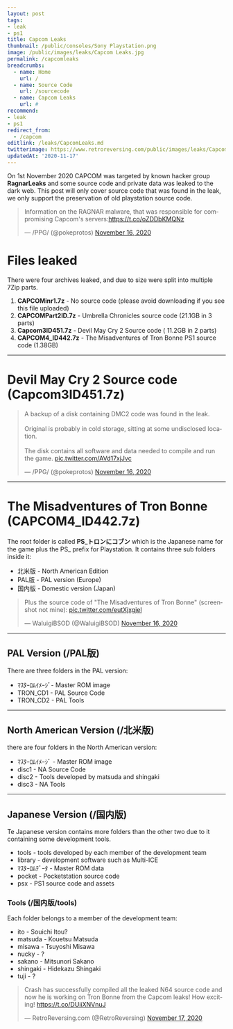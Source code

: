 ```yaml
---
layout: post
tags: 
- leak
- ps1
title: Capcom Leaks  
thumbnail: /public/consoles/Sony Playstation.png
image: /public/images/leaks/Capcom Leaks.jpg
permalink: /capcomleaks
breadcrumbs:
  - name: Home
    url: /
  - name: Source Code
    url: /sourcecode
  - name: Capcom Leaks
    url: #
recommend: 
- leak
- ps1
redirect_from:
  - /capcom
editlink: /leaks/CapcomLeaks.md
twitterimage: https://www.retroreversing.com/public/images/leaks/Capcom Leaks.jpg
updatedAt: '2020-11-17'
---
```


On 1st November 2020 CAPCOM was targeted by known hacker group **RagnarLeaks** and some source code and private data was leaked to the dark web. This post will only cover source code that was found in the leak, we only support the preservation of old playstation source code.

<blockquote class="twitter-tweet"><p lang="en" dir="ltr">Information on the RAGNAR malware, that was responsible for compromising Capcom&#39;s servers:<a href="https://t.co/oZDDbKMQNz">https://t.co/oZDDbKMQNz</a></p>&mdash; /PPG/ (@pokeprotos) <a href="https://twitter.com/pokeprotos/status/1328454646847787008?ref_src=twsrc%5Etfw">November 16, 2020</a></blockquote>

# Files leaked
There were four archives leaked, and due to size were split into multiple 7Zip parts.
1. **CAPCOMinr1.7z** - No source code (please avoid downloading if you see this file uploaded)
2. **CAPCOMPart2ID.7z** - Umbrella Chronicles source code (21.1GB in 3 parts)
3.  **Capcom3ID451.7z** - Devil May Cry 2 Source code ( 11.2GB in 2 parts)
4. **CAPCOM4_ID442.7z** - The Misadventures of Tron Bonne PS1 source code (1.38GB)

---
# Devil May Cry 2 Source code (Capcom3ID451.7z)

<blockquote class="twitter-tweet"><p lang="en" dir="ltr">A backup of a disk containing DMC2 code was found in the leak. <br><br>Original is probably in cold storage, sitting at some undisclosed location.<br><br>The disk contains all software and data needed to compile and run the game. <a href="https://t.co/AVd17xjJvc">pic.twitter.com/AVd17xjJvc</a></p>&mdash; /PPG/ (@pokeprotos) <a href="https://twitter.com/pokeprotos/status/1328189538326388736?ref_src=twsrc%5Etfw">November 16, 2020</a></blockquote>

---
# The Misadventures of Tron Bonne (CAPCOM4_ID442.7z)
The root folder is called **PS_トロンにコブン** which is the Japanese name for the game plus the PS_ prefix for Playstation. It contains three sub folders inside it:
* 北米版 - North American Edition
* PAL版 - PAL version (Europe)
* 国内版 - Domestic version (Japan)

<blockquote class="twitter-tweet"><p lang="en" dir="ltr">Plus the source code of &quot;The Misadventures of Tron Bonne&quot; (screenshot not mine): <a href="https://t.co/eutXjxgjel">pic.twitter.com/eutXjxgjel</a></p>&mdash; WaluigiBSOD (@WaluigiBSOD) <a href="https://twitter.com/WaluigiBSOD/status/1328411114980470784?ref_src=twsrc%5Etfw">November 16, 2020</a></blockquote> 

---
## PAL Version (/PAL版)
There are three folders in the PAL version:
* ﾏｽﾀｰﾛﾑｲﾒｰｼﾞ- Master ROM image
* TRON_CD1 - PAL Source Code
* TRON_CD2 - PAL Tools

---
## North American Version (/北米版) 
there are four folders in the North American version:
* ﾏｽﾀｰﾛﾑｲﾒｰｼﾞ - Master ROM image
* disc1 - NA Source Code
* disc2 - Tools developed by matsuda and shingaki
* disc3 - NA Tools

---
## Japanese Version (/国内版) 
Te Japanese version contains more folders than the other two due to it containing some development tools.
* tools - tools developed by each member of the development team
* library - development software such as Multi-ICE
* ﾏｽﾀｰﾛﾑﾃﾞｰﾀ - Master ROM data
* pocket - Pocketstation source code
* psx - PS1 source code and assets

### Tools (/国内版/tools)
Each folder belongs to a member of the development team:
* ito - Souichi Itou?
* matsuda - Kouetsu Matsuda
* misawa - Tsuyoshi Misawa
* nucky - ?
* sakano - Mitsunori Sakano
* shingaki - Hidekazu Shingaki
* tuji - ?

<blockquote class="twitter-tweet"><p lang="en" dir="ltr">Crash has successfully compiled all the leaked N64 source code and now he is working on Tron Bonne from the Capcom leaks! How exciting! <a href="https://t.co/DUiiXNVnuJ">https://t.co/DUiiXNVnuJ</a></p>&mdash; RetroReversing.com (@RetroReversing) <a href="https://twitter.com/RetroReversing/status/1328837943805562881?ref_src=twsrc%5Etfw">November 17, 2020</a></blockquote> <script async src="https://platform.twitter.com/widgets.js" charset="utf-8"></script>
